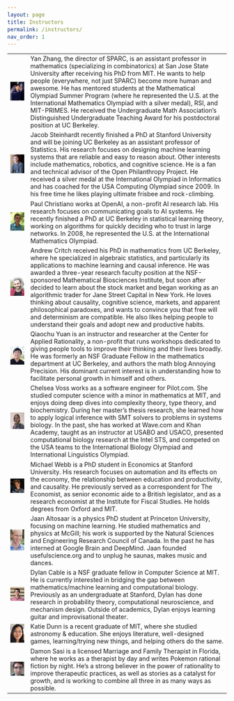 ```yaml
---
layout: page
title: Instructors
permalink: /instructors/
nav_order: 1
---
```


<table id="instructor_table">
  <tr class="instructor_table_row">
    <td class="instructor_img_td">
      <img src="/assets/instructors/yan.jpg" class="instructor_img"/>
    </td>
    <td>
      <div class="instructor_bio">
        Yan Zhang, the director of SPARC, is an assistant professor in mathematics (specializing in combinatorics) at San Jose State University after receiving his PhD from MIT. He wants to help people (everywhere, not just SPARC) become more human and awesome. He has mentored students at the Mathematical Olympiad Summer Program (where he represented the U.S. at the International Mathematics Olympiad with a silver medal), RSI, and MIT-PRIMES. He received the Undergraduate Math Association’s Distinguished Undergraduate Teaching Award for his postdoctoral position at UC Berkeley.
      </div>
    </td>
  </tr>
  <tr class="instructor_table_row">
    <td class="instructor_img_td">
      <img src="/assets/instructors/jacob.jpg" class="instructor_img"/>
    </td>
    <td>
      <div class="instructor_bio">
        Jacob Steinhardt recently finished a PhD at Stanford University and will be joining UC Berkeley as an assistant professor of Statistics. His research focuses on designing machine learning systems that are reliable and easy to reason about. Other interests include mathematics, robotics, and cognitive science. He is a fan and technical advisor of the Open Philanthropy Project. He received a silver medal at the International Olympiad in Informatics and has coached for the USA Computing Olympiad since 2009. In his free time he likes playing ultimate frisbee and rock-climbing.
      </div>
    </td>
  </tr>
  <tr class="instructor_table_row">
    <td class="instructor_img_td">
      <img src="/assets/instructors/paul.jpg" class="instructor_img"/>
    </td>
    <td>
      <div class="instructor_bio">
        Paul Christiano works at OpenAI, a non-profit AI research lab. His research focuses on communicating goals to AI systems. He recently finished a PhD at UC Berkeley in statistical learning theory, working on algorithms for quickly deciding who to trust in large networks. In 2008, he represented the U.S. at the International Mathematics Olympiad.
      </div>
    </td>
  </tr>
  <tr class="instructor_table_row">
    <td class="instructor_img_td">
      <img src="/assets/instructors/critch.jpg" class="instructor_img"/>
    </td>
    <td>
      <div class="instructor_bio">
        Andrew Critch received his PhD in mathematics from UC Berkeley, where he specialized in algebraic statistics, and particularly its applications to machine learning and causal inference. He was awarded a three-year research faculty position at the NSF-sponsored Mathematical Biosciences Institute, but soon after decided to learn about the stock market and began working as an algorithmic trader for Jane Street Capital in New York. He loves thinking about causality, cognitive science, markets, and apparent philosophical paradoxes, and wants to convince you that free will and determinism are compatible. He also likes helping people to understand their goals and adopt new and productive habits.
      </div>
    </td>
  </tr>
  <tr class="instructor_table_row">
    <td class="instructor_img_td">
      <img src="/assets/instructors/qiaochu.jpg" class="instructor_img"/>
    </td>
    <td>
      <div class="instructor_bio">
        Qiaochu Yuan is an instructor and researcher at the Center for Applied Rationality, a non-profit that runs workshops dedicated to giving people tools to improve their thinking and their lives broadly. He was formerly an NSF Graduate Fellow in the mathematics department at UC Berkeley, and authors the math blog Annoying Precision. His dominant current interest is in understanding how to facilitate personal growth in himself and others.
      </div>
    </td>
  </tr>
  <tr class="instructor_table_row">
    <td class="instructor_img_td">
      <img src="/assets/instructors/chelsea.png" class="instructor_img"/>
    </td>
    <td>
      <div class="instructor_bio">
        Chelsea Voss works as a software engineer for Pilot.com. She studied computer science with a minor in mathematics at MIT, and enjoys doing deep dives into complexity theory, type theory, and biochemistry. During her master’s thesis research, she learned how to apply logical inference with SMT solvers to problems in systems biology. In the past, she has worked at Wave.com and Khan Academy, taught as an instructor at USABO and USACO, presented computational biology research at the Intel STS, and competed on the USA teams to the International Biology Olympiad and International Linguistics Olympiad.
      </div>
    </td>
  </tr>
  <tr class="instructor_table_row">
    <td class="instructor_img_td">
      <img src="/assets/instructors/mikewebb.jpg" class="instructor_img"/>
    </td>
    <td>
      <div class="instructor_bio">
        Michael Webb is a PhD student in Economics at Stanford University. His research focuses on automation and its effects on the economy, the relationship between education and productivity, and causality. He previously served as a correspondent for The Economist, as senior economic aide to a British legislator, and as a research economist at the Institute for Fiscal Studies. He holds degrees from Oxford and MIT.
      </div>
    </td>
  </tr>
  <tr class="instructor_table_row">
    <td class="instructor_img_td">
      <img src="/assets/instructors/jaan.jpg" class="instructor_img"/>
    </td>
    <td>
      <div class="instructor_bio">
        Jaan Altosaar is a physics PhD student at Princeton University, focusing on machine learning. He studied mathematics and physics at McGill; his work is supported by the Natural Sciences and Engineering Research Council of Canada. In the past he has interned at Google Brain and DeepMind. Jaan founded usefulscience.org and to unplug he saunas, makes music and dances.
      </div>
    </td>
  </tr>
  <tr class="instructor_table_row">
    <td class="instructor_img_td">
      <img src="/assets/instructors/dylan.png" class="instructor_img"/>
    </td>
    <td>
      <div class="instructor_bio">
        Dylan Cable is a NSF graduate fellow in Computer Science at MIT. He is currently interested in bridging the gap between mathematics/machine learning and computational biology. Previously as an undergraduate at Stanford, Dylan has done research in probability theory, computational neuroscience, and mechanism design. Outside of academics, Dylan enjoys learning guitar and improvisational theater.
      </div>
    </td>
  </tr>
  <tr class="instructor_table_row">
    <td class="instructor_img_td">
      <img src="/assets/instructors/katie.jpg" class="instructor_img"/>
    </td>
    <td>
      <div class="instructor_bio">
        Katie Dunn is a recent graduate of MIT, where she studied astronomy & education. She enjoys literature, well-designed games, learning/trying new things, and helping others do the same.
      </div>
    </td>
  </tr>
  <tr class="instructor_table_row">
    <td class="instructor_img_td">
      <img src="/assets/instructors/damon.png" class="instructor_img"/>
    </td>
    <td>
      <div class="instructor_bio">
        Damon Sasi is a licensed Marriage and Family Therapist in Florida, where he works as a therapist by day and writes Pokemon rational fiction by night. He’s a strong believer in the power of rationality to improve therapeutic practices, as well as stories as a catalyst for growth, and is working to combine all three in as many ways as possible.
      </div>
    </td>
  </tr>
</table>
